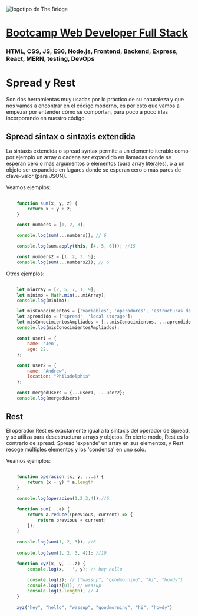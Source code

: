 ![logotipo de The Bridge](https://user-images.githubusercontent.com/27650532/77754601-e8365180-702b-11ea-8bed-5bc14a43f869.png  "logotipo de The Bridge")


# [Bootcamp Web Developer Full Stack](https://www.thebridge.tech/bootcamps/bootcamp-fullstack-developer/)

### HTML, CSS,  JS, ES6, Node.js, Frontend, Backend, Express, React, MERN, testing, DevOps

# Spread y Rest 

Son dos herramientas muy usadas por lo práctico de su naturaleza y que nos vamos a encontrar en el código moderno, es por esto que vamos a empezar por entender cómo se comportan, para poco a poco irlas incorporando en nuestro código. 

## Spread sintax o sintaxis extendida
La sintaxis extendida o spread syntax permite a un elemento iterable como por ejemplo un array o cadena ser expandido en llamadas donde se esperan cero o más argumentos o elementos (para array literales), o a un objeto ser expandido en lugares donde se esperan cero o más pares de clave-valor (para JSON).

Veamos ejemplos: 

```Javascript

    function sum(x, y, z) {
        return x + y + z;
    }

    const numbers = [1, 2, 3];

    console.log(sum(...numbers)); // 6

    console.log(sum.apply(this, [4, 5, 6])); //15

    const numbers2 = [1, 2, 3, 5];
    console.log(sum(...numbers2)); // 6

```

Otros ejemplos: 

```Javascript 

    let miArray = [2, 5, 7, 1, 9];
    let minimo = Math.min(...miArray);
    console.log(minimo);

    let misConocimientos = ['variables', 'operadores', 'estructuras de control', 'funciones'];
    let aprendido = ['spread', 'local storage'];
    let misConocimientosAmpliados = [...misConocimientos, ...aprendido, 'otra cosa más'];
    console.log(misConocimientosAmpliados);

    const user1 = { 
        name: 'Jen', 
        age: 22, 
    }; 
    
    const user2 = { 
        name: "Andrew", 
        location: "Philadelphia" 
    }; 

    const mergedUsers = {...user1, ...user2}; 
    console.log(mergedUsers) 

```

## Rest 
El operador Rest es exactamente igual a la sintaxis del operador de Spread, y se utiliza para desestructurar arrays y objetos. En cierto modo, Rest es lo contrario de spread. Spread 'expande' un array en sus elementos, y Rest recoge múltiples elementos y los 'condensa' en uno solo.

Veamos ejemplos: 

```Javascript

    function operacion (x, y, ...a) {
        return (x + y) * a.length
    }

    console.log(operacion(1,2,3,4));//6

    function sum(...a) {
        return a.reduce((previous, current) => {
            return previous + current;
        });
    }
    
    console.log(sum(1, 2, 3)); //6
    
    console.log(sum(1, 2, 3, 4)); //10

    function xyz(x, y, ...z) {
        console.log(x, ' ', y); // hey hello
    
        console.log(z); // ["wassup", "goodmorning", "hi", "howdy"]
        console.log(z[0]); // wassup
        console.log(z.length); // 4
    }
  
    xyz("hey", "hello", "wassup", "goodmorning", "hi", "howdy")
  
```


